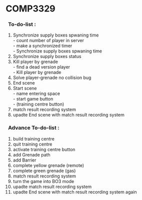 # COMP3329

### &nbsp;&nbsp;To-do-list :
1. Synchronize supply boxes spwaning time 
<br/> - count number of player in server
<br/> - make a  synchronized timer
<br/> - Synchronize supply boxes spwaning time 
2. Synchronize supply boxes status
3. Kill player by grenade
<br /> - find a dead version player
<br /> - Kill player by grenade
4. Solve player-grenade no collision bug
5. End scene
6. Start scene 
<br /> - name entering space
<br /> - start game button
<br /> - (training centre button)
7. match result recording system 
8. upadte End scene with match result recording system 
### &nbsp;&nbsp;Advance To-do-list :
1. build training centre
2. quit training centre
3. activate training centre button 
4. add Grenade path 
5. add Barrier
6. complete yellow grenade (remote)
7. complete green grenade (gas)
8. match result recording system 
9. turn the game into BO3 mode
10. upadte match result recording system
11. upadte End scene with match result recording system again 

